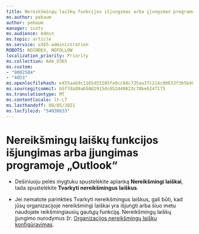 ```yaml
---
title: Nereikšmingų laiškų funkcijos išjungimas arba įjungimas programoje „Outlook“
ms.author: pebaum
author: pebaum
manager: scotv
ms.audience: Admin
ms.topic: article
ms.service: o365-administration
ROBOTS: NOINDEX, NOFOLLOW
localization_priority: Priority
ms.collection: Adm_O365
ms.custom:
- "9002504"
- "4853"
ms.openlocfilehash: e455aab9c1165d53285fa9ccb8c735aa37c214c00633f3b5640a2583dee53226
ms.sourcegitcommit: b5f7da89a650d2915dc652449623c78be6247175
ms.translationtype: MT
ms.contentlocale: lt-LT
ms.lasthandoff: 08/05/2021
ms.locfileid: "54038633"
---
```

# <a name="turn-off-or-on-clutter-in-outlook"></a>Nereikšmingų laiškų funkcijos išjungimas arba įjungimas programoje „Outlook“

- Dešiniuoju pelės mygtuku spustelėkite aplanką **Nereikšmingi laiškai**, tada spustelėkite **Tvarkyti nereikšmingus laiškus**. 

- Jei nematote parinkties Tvarkyti nereikšmingus laiškus, gali būti, kad jūsų organizacijoje nereikšmingi laiškai yra išjungti arba šiuo metu naudojate reikšmingiausių gautųjų funkciją. Nereikšmingų laiškų įjungimo nurodymus žr. [Organizacijos nereikšmingų laiškų konfigūravimas](https://support.office.com/article/832276bd-d024-47b6-a80a-a6b884907a5b?wt.mc_id=SCL_a9c72a77-1bc4-40e6-ba6d-103c1d1aba4c_AdmHlp).
